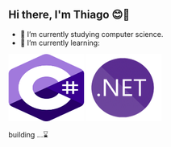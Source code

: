 ## Hi there, I'm Thiago 😊👋




- 🔭 I’m currently studying computer science.
- 🌱 I’m currently learning:



 <!--xiconsx-->
   
<p align="left">
     <img src="https://github.com/thiagovasconcelos1/CSharp/blob/main/Asset/c1.png" tittle="c1" height="134" width="150">   
      <a href="https://github.com/thiagovasconcelos1/CSharp"></a>
  <img src="https://github.com/thiagovasconcelos1/DigitalInovationOne/blob/1ee0e7782624ecd12ab011fa9f737954ab2744e0/assets/.net.png" tittle="dotnet" height="134" width="150">                                                          
</p>


building ...⌛
